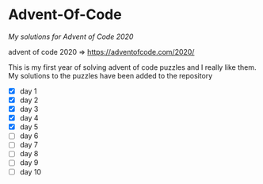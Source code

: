 # Advent-Of-Code
*My solutions for Advent of Code 2020*

advent of code 2020 => https://adventofcode.com/2020/

This is my first year of solving advent of code puzzles
and I really like them. My solutions to the puzzles have been added
to the repository

- [X] day 1
- [X] day 2
- [X] day 3
- [X] day 4
- [X] day 5
- [ ] day 6
- [ ] day 7
- [ ] day 8
- [ ] day 9
- [ ] day 10
